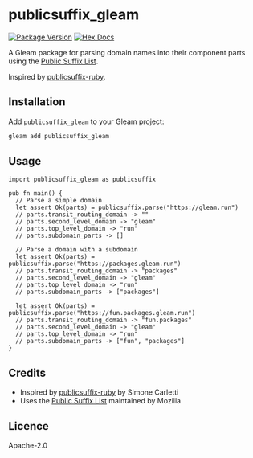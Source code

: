 # publicsuffix_gleam

[![Package Version](https://img.shields.io/hexpm/v/publicsuffix_gleam)](https://hex.pm/packages/publicsuffix_gleam)
[![Hex Docs](https://img.shields.io/badge/hex-docs-ffaff3)](https://hexdocs.pm/publicsuffix_gleam/)

A Gleam package for parsing domain names into their component parts using the [Public Suffix List](https://publicsuffix.org/).

Inspired by [publicsuffix-ruby](https://github.com/weppos/publicsuffix-ruby).

## Installation

Add `publicsuffix_gleam` to your Gleam project:

```sh
gleam add publicsuffix_gleam
```

## Usage

```gleam
import publicsuffix_gleam as publicsuffix

pub fn main() {
  // Parse a simple domain
  let assert Ok(parts) = publicsuffix.parse("https://gleam.run")
  // parts.transit_routing_domain -> ""
  // parts.second_level_domain -> "gleam"
  // parts.top_level_domain -> "run"
  // parts.subdomain_parts -> []

  // Parse a domain with a subdomain
  let assert Ok(parts) = publicsuffix.parse("https://packages.gleam.run")
  // parts.transit_routing_domain -> "packages"
  // parts.second_level_domain -> "gleam"
  // parts.top_level_domain -> "run"
  // parts.subdomain_parts -> ["packages"]

  let assert Ok(parts) = publicsuffix.parse("https://fun.packages.gleam.run")
  // parts.transit_routing_domain -> "fun.packages"
  // parts.second_level_domain -> "gleam"
  // parts.top_level_domain -> "run"
  // parts.subdomain_parts -> ["fun", "packages"]
}
```

## Credits

- Inspired by [publicsuffix-ruby](https://github.com/weppos/publicsuffix-ruby) by Simone Carletti
- Uses the [Public Suffix List](https://publicsuffix.org/) maintained by Mozilla

## Licence

Apache-2.0
